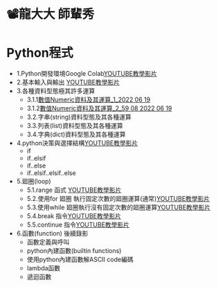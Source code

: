 # 📽龍大大 師輩秀


# Python程式
- 1.Python開發環境Google Colab[YOUTUBE教學影片](https://youtu.be/4iyU3XKhz7Q)
- 2.基本輸入與輸出 [YOUTUBE教學影片](https://youtu.be/YX7Vt_6lAQY) 
- 3.各種資料型態極其許多運算
  - 3.1.1[數值Numeric資料及其運算_1_2022 06 19](https://youtu.be/KSwDTSubS1M)
  - 3.1.2[數值Numeric資料及其運算_2_59 08 2022 06 19](https://youtu.be/FSo8k4vFYGc)
  - 3.2.字串(string)資料型態及其各種運算
  - 3.3.列表(list)資料型態及其各種運算
  - 3.4.字典(dict)資料型態及其各種運算 
- 4.python決策與選擇結構[YOUTUBE教學影片](https://youtu.be/Qp2rnckGlAg)
  - if     
  - if..elsif     
  - if..else
  - if..elsif..elsif..else
- 5.廻圈(loop)
  - 5.1.range 函式 [YOUTUBE教學影片](https://youtu.be/Al2C5bUEMCY)
  - 5.2.使用for 廻圈 執行固定次數的廻圈運算(通常)[YOUTUBE教學影片](https://youtu.be/T66hPV7Pbh4)
  - 5.3.使用while 廻圈執行沒有固定次數的廻圈運算[YOUTUBE教學影片](https://youtu.be/WW_b7huHezs)
  - 5.4.break 指令[YOUTUBE教學影片](https://youtu.be/1kxwZqqICkw)
  - 5.5.continue 指令[YOUTUBE教學影片](https://www.youtube.com/watch?v=Ugmv_dhzj1w)
- 6.函數(function)  後續錄影
  - 函數定義與呼叫
  - python內建函數(builtin functions)
  - 使用python內建函數解ASCII code編碼
  - lambda函數
  - 遞迴函數
